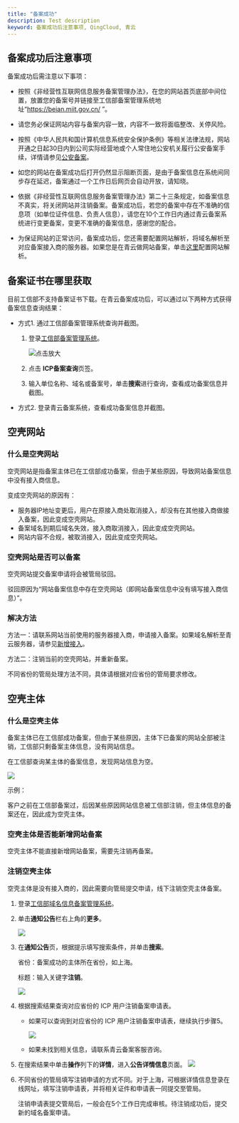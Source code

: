 ```yaml
---
title: "备案成功"
description: Test description
keyword: 备案成功后注意事项, QingCloud, 青云
---
```




## 备案成功后注意事项

备案成功后需注意以下事项：

- 按照《非经营性互联网信息服务备案管理办法》，在您的网站首页底部中间位置，放置您的备案号并链接至工信部备案管理系统地址“https://beian.miit.gov.cn/ ”。

- 请您务必保证网站内容与备案内容一致，内容不一致将面临整改、关停风险。

- 按照《中华人民共和国计算机信息系统安全保护条例》等相关法律法规，网站开通之日起30日内到公司实际经营地或个人常住地公安机关履行公安备案手续，详情请参见[公安备案](../../filing/public_filing/)。

- 如您的网站在备案成功后打开仍然显示阻断页面，是由于备案信息在系统间同步存在延迟，备案通过一个工作日后网页会自动开放，请知晓。

- 依据《非经营性互联网信息服务备案管理办法》第二十三条规定，如备案信息不真实，将关闭网站并注销备案。备案成功后，若您的备案中存在不准确的信息项（如单位证件信息、负责人信息），请您在10个工作日内通过青云备案系统进行变更备案，变更不准确的备案信息，感谢您的配合。

- 为保证网站的正常访问，备案成功后，您还需要配置网站解析，将域名解析至对应备案接入商的服务器。如果您是在青云做网站备案，单击[这里](/site/dns/quickstart/creatrecordset/)配置网站解析。


## 备案证书在哪里获取

目前工信部不支持备案证书下载。在青云备案成功后，可以通过以下两种方式获得备案信息查询结果：

- 方式1. 通过工信部备案管理系统查询并截图。

  1. 登录[工信部备案管理系统](https://beian.miit.gov.cn/)。

     ![点击放大](../../_images/beian_gov.png)

  2. 点击 **ICP备案查询**页签。
  3. 输入单位名称、域名或备案号，单击**搜索**进行查询，查看成功备案信息并截图。

- 方式2. 登录青云备案系统，查看成功备案信息并截图。

## 空壳网站

### 什么是空壳网站

空壳网站是指备案主体已在工信部成功备案，但由于某些原因，导致网站备案信息中没有接入商信息。

变成空壳网站的原因有：

- 服务器IP地址变更后，用户在原接入商处取消接入，却没有在其他接入商做接入备案，因此变成空壳网站。
- 备案域名到期后域名失效，接入商取消接入，因此变成空壳网站。
- 网站内容不合规，被取消接入，因此变成空壳网站。

### 空壳网站是否可以备案

空壳网站提交备案申请将会被管局驳回。

驳回原因为“网站备案信息中存在空壳网站（即网站备案信息中没有填写接入商信息）”。

### 解决方法

方法一：请联系网站当前使用的服务器接入商，申请接入备案。如果域名解析至青云服务器，请参见[新增接入](../../manual/add_access/)。

方法二：注销当前的空壳网站，并重新备案。

不同省份的管局处理方法不同，具体请根据对应省份的管局要求修改。

## 空壳主体

### 什么是空壳主体

备案主体已在工信部成功备案，但由于某些原因，主体下已备案的网站全部被注销，工信部只剩备案主体信息，没有网站信息。

在工信部查询某主体的备案信息，发现网站信息为空。

![](../../_images/shell_body.png)

示例：

客户之前在工信部备案过，后因某些原因网站信息被工信部注销，但主体信息的备案还在，因此成为空壳主体。

### 空壳主体是否能新增网站备案

空壳主体不能直接新增网站备案，需要先注销再备案。

### 注销空壳主体

空壳主体是没有接入商的，因此需要向管局提交申请，线下注销空壳主体备案。

1. 登录[工信部域名信息备案管理系统](https://beian.miit.gov.cn/#/Integrated/index)。

2. 单击**通知公告**栏右上角的**更多**。

   ![](../../_images/cancel_principal.png)
   
3. 在**通知公告**页，根据提示填写搜索条件，并单击**搜索**。

   省份：备案成功的主体所在省份，如上海。

   标题：输入关键字**注销**。

   ![](../../_images/logoff_search.png)
   
4. 根据搜索结果查询对应省份的 ICP 用户注销备案申请表。

   - 如果可以查询到对应省份的 ICP 用户注销备案申请表，继续执行步骤5。

     ![](../../_images/logoff_search_result.png)

   - 如果未找到相关信息，请联系青云备案客服咨询。

5. 在搜索结果中单击**操作**列下的**详情**，进入**公告详情信息**页面。
   ![](../../_images/logoff_search_detail.png)

7. 不同省份的管局填写注销申请的方式不同。对于上海，可根据详情信息登录在线网址，填写注销申请表，并将相关证件和申请表一同提交至管局。

   注销申请表提交管局后，一般会在5个工作日完成审核。待注销成功后，提交新的域名备案申请。